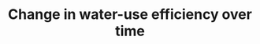 ---
data_non_statistical: true
goal_meta_link: http://unstats.un.org/sdgs/files/metadata-compilation/Metadata-Goal-6.pdf
goal_meta_link_page: 13
graph: null
graph_status_notes: unk
graph_title: Change in water-use efficiency over time
graph_type: null
graph_type_description: null
has_metadata: true
indicator: 6.4.1
indicator_definition: "This indicator is defined as the output over time of a given\
  \ major sector per volume of (net) water withdrawn (showing the trend in water use\
  \ efficiency). Following ISIC 4 coding, sectors are defined as agriculture, forestry\
  \ and fishing (ISIC 4-A); manufacturing, constructions, mining and quarrying (ISIC\
  \ 4-B, 4-C and 4-F); electricity industry (ISIC 4-D); and the municipal sector (ISIC\
  \ 4-E). For the purpose of this note, the following terminology is used: \tWater\
  \ use: general non-specific term that describes any action through which water provides\
  \ a service \tWater withdrawal: water abstracted from a river, lake, reservoir or\
  \ aquifer(V) \tReturn flow: water returning to a river, lake, reservoir or aquifer\
  \ (R) \tNet water withdrawal: water withdrawn (V) minus return flow (R) Note: If\
  \ no information is available on (R), then only (V) will be used."
indicator_name: Change in water-use efficiency over time
indicator_sort_order: 06-04-01
indicator_variable: null
layout: indicator
method_of_computation: "The indicator is disaggregated by sector, in order to allow\
  \ for different metrics in different sectors. Water efficiency in irrigated agriculture\
  \ is calculated as the agricultural value added per agricultural (net) water withdrawn,\
  \ expressed in USD/m3. In formula: Awe = GVAa x (1-Cr)Va-Ra Where: \tAwe = Irrigated\
  \ agriculture water efficiency [USD/m3] \tGVAa = Gross value added by agriculture\
  \ (excluding river and marine fisheries and forestry)[USD] \tCr = Proportion of\
  \ agricultural GVA produced by rainfed agriculture [-] \tVa =  Volume of water withdrawn\
  \ by the agricultural sector (including irrigation, livestock and aquaculture) [m3]\
  \ \tRa = Volume of water returned to the hydrologic system (return flow) [m3]  The\
  \ volume of water withdrawn by the agricultural sectors (V) is collected at country\
  \ level through national records and reported in questionnaires, in units of km3/year\
  \ or million m3/year (see example in AQUASTAT http://www.fao.org/nr/water/aquastat/sets/aq-5yr-quest_eng.xls).\
  \ Agricultural value added in national currency is obtained from national statistics,\
  \ converted to USD and deflated to the baseline year 2015. The Cr coefficient can\
  \ be estimated as Cr= 37%, on the basis of the general FAO assumption on the ratio\
  \ between rainfed and irrigated yield. More detailed estimations are however possible\
  \ and encouraged at country level. Water efficiency of industries is calculated\
  \ as the industrial value added per unit of industrial (net) water withdrawn, and\
  \ expressed in USD/m3. In formula: Iwe = GVAiVi-Ri Where: \tIwe = Irrigated water\
  \ efficiency [USD/m3] \tGVAi = Gross value added by industry (excluding energy)[USD]\
  \ \tVi =  Volume of water withdrawn by the industries (excluding energy) [m3] \t\
  Ri = Volume of water returned to the hydrologic system (return flow) [m3]  Industrial\
  \ water withdrawal (V) is collected at country level through national records and\
  \ reported in questionnaires, in units of km3/year or million m3/year (see example\
  \ in AQUASTAT http://www.fao.org/nr/water/aquastat/sets/aq-5yr-quest_eng.xls). Industrial\
  \ value added is obtained from national statistics, deflated to the baseline year\
  \ 2015. Energy (power) water efficiency is calculated as the value added of power\
  \ production per unit of (net) water withdrawn for energy production, and expressed\
  \ in MWh/m3. In formula: Ewe = TEPVe-Re Where: \tEwe = Energy water efficiency [MWh/m3]\
  \ \tTEP = Total energy production [MWh] \tVe =  Volume of water withdrawn for energy\
  \ production, i.e. for the cooling of power plants (including evaporation from reservoirs\
  \ created behind dams for hydropower) [m3] \tRe = Volume of water returned to the\
  \ hydrologic system (return flow) [m3]  Volume of water withdrawn for energy production\
  \ (V) is collected at country level through national records and reported in questionnaires,\
  \ in units of km3/year or million m3/year (see example in AQUASTAT http://www.fao.org/nr/water/aquastat/sets/aq-5yr-quest_eng.xls).\
  \ Value added of electricity production is obtained from national statistics, deflated\
  \ to the baseline year 2015. Municipal water supply efficiency is the ratio between\
  \ water effectively distributed to the municipal users and the water withdrawn for\
  \ municipal use by water supply utilities (i.e. distribution efficiency, size of\
  \ network losses). In formula: Mwe = MudVm Where: \tMwe = Municipal water supply\
  \ efficiency [-] \tMud = Water distributed to municipal users [m3] \tVm = Volume\
  \ of water withdrawn by municipal utilities (i.e. the public distribution network)\
  \ [m3] Data on volumes of withdrawn and distributed are collected at country level\
  \ from the municipal supply utilities records."
permalink: /6-4-1/
published: true
rationale_interpretation: "The rationale behind this indicator consists in providing\
  \ information on the efficiency of the economic and social usage of water resources,\
  \ i.e. output generated by the use of water in the different main sectors of the\
  \ economy, and distribution network losses. Energy production has been disaggregated\
  \ from the industrial sector due to its specific importance for the general development\
  \ of a country. \nThe distribution efficiency of water systems is explicitly considered\
  \ only for the municipal sector, but it is nonetheless implicit within the calculations\
  \ also for the other sectors, and could be made explicit if needed and where data\
  \ are available. \nThis indicator addresses specifically the target component 'substantially\
  \ increase water-use efficiency across all sectors', by measuring the output per\
  \ unit of water from productive uses of water as well as losses in municipal water\
  \ use. It does not aim at giving an exhaustive picture of the water utilization\
  \ in a country. Other indicators, specifically those for Targets 1.1, 1.2, 2.1,\
  \ 2.2, 5.4, 5.a, 6.1, 6.2, 6.3, 6.5 will complement the information provided by\
  \ this indicator. In particular, the indicator needs to be combined with the water\
  \ stress indicator 6.4.2 to provide adequate follow-up of the target formulation.\
  \ \nTogether, the four sectoral efficiencies provide a measure of overall efficiency\
  \ in a country. The indicator provides incentives to improve water use efficiency\
  \ through all sectors, highlighting those sectors where water use efficiency is\
  \ lagging behind."
reporting_status: notstarted
sdg_goal: 6
source_active_1: true
source_notes_1: null
source_title_1: null
target: By 2030, substantially increase water-use efficiency across all sectors and
  ensure sustainable withdrawals and supply of freshwater to address water scarcity
  and substantially reduce the number of people suffering from water scarcity.
target_id: '6.4'
title: Change in water-use efficiency over time
un_custodial_agency: 'FAO (Partnering Agencies: UNEP, IUCN, UNSD, OECD, Eurostat)'
un_designated_tier: '2'
variable_description: null
variable_notes: null
---